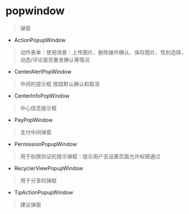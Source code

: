 # popwindow
> 弹窗

- ActionPopupWindow
> 动作表单：使用场景：上传图片、删除操作确认、保存图片、性别选择， 动态/评论是否重发确认等情况

- CenterAlertPopWindow
> 中间的提示框 按钮默认确认和取消

- CenterInfoPopWindow
> 中心信息提示框

- PayPopWindow
> 支付中间弹窗

- PermissionPopupWindow
> 用于权限验证的提示弹框：提示用户去设置页面允许权限通过

- RecyclerViewPopupWindow
> 用于分享的弹框

- TipActionPopupWindow
> 建议弹窗